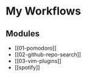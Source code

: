 My Workflows
===

Modules
---

- [[01-pomodoro]]
- [[02-github-repo-search]]
- [[03-vim-plugins]]
- [[spotify]]
